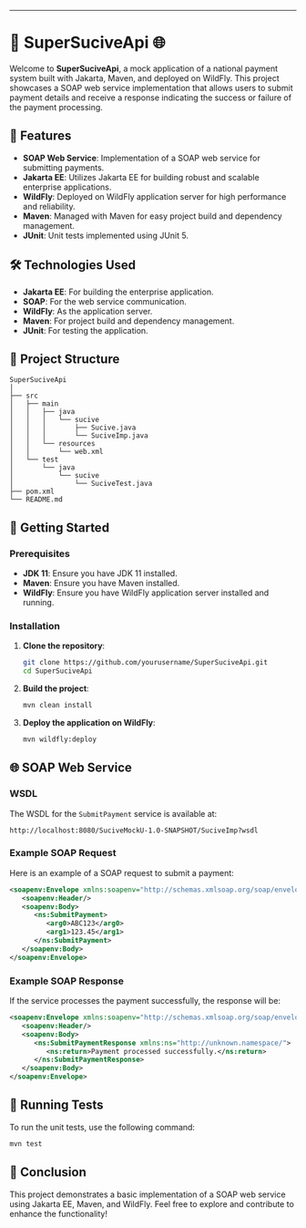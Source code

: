 
---

# 🚀 SuperSuciveApi 🌐

Welcome to **SuperSuciveApi**, a mock application of a national payment system built with Jakarta, Maven, and deployed on WildFly. This project showcases a SOAP web service implementation that allows users to submit payment details and receive a response indicating the success or failure of the payment processing.

## 🌟 Features

- **SOAP Web Service**: Implementation of a SOAP web service for submitting payments.
- **Jakarta EE**: Utilizes Jakarta EE for building robust and scalable enterprise applications.
- **WildFly**: Deployed on WildFly application server for high performance and reliability.
- **Maven**: Managed with Maven for easy project build and dependency management.
- **JUnit**: Unit tests implemented using JUnit 5.

## 🛠 Technologies Used

- **Jakarta EE**: For building the enterprise application.
- **SOAP**: For the web service communication.
- **WildFly**: As the application server.
- **Maven**: For project build and dependency management.
- **JUnit**: For testing the application.

## 📂 Project Structure

```
SuperSuciveApi
│
├── src
│   ├── main
│   │   ├── java
│   │   │   └── sucive
│   │   │       ├── Sucive.java
│   │   │       └── SuciveImp.java
│   │   └── resources
│   │       └── web.xml
│   └── test
│       └── java
│           └── sucive
│               └── SuciveTest.java
├── pom.xml
└── README.md
```

## 🚀 Getting Started

### Prerequisites

- **JDK 11**: Ensure you have JDK 11 installed.
- **Maven**: Ensure you have Maven installed.
- **WildFly**: Ensure you have WildFly application server installed and running.

### Installation

1. **Clone the repository**:

   ```sh
   git clone https://github.com/yourusername/SuperSuciveApi.git
   cd SuperSuciveApi
   ```

2. **Build the project**:

   ```sh
   mvn clean install
   ```

3. **Deploy the application on WildFly**:

   ```sh
   mvn wildfly:deploy
   ```

## 🌐 SOAP Web Service

### WSDL

The WSDL for the `SubmitPayment` service is available at:
```
http://localhost:8080/SuciveMockU-1.0-SNAPSHOT/SuciveImp?wsdl
```

### Example SOAP Request

Here is an example of a SOAP request to submit a payment:

```xml
<soapenv:Envelope xmlns:soapenv="http://schemas.xmlsoap.org/soap/envelope/" xmlns:ns="http://unknown.namespace/">
   <soapenv:Header/>
   <soapenv:Body>
      <ns:SubmitPayment>
         <arg0>ABC123</arg0>
         <arg1>123.45</arg1>
      </ns:SubmitPayment>
   </soapenv:Body>
</soapenv:Envelope>
```

### Example SOAP Response

If the service processes the payment successfully, the response will be:

```xml
<soapenv:Envelope xmlns:soapenv="http://schemas.xmlsoap.org/soap/envelope/">
   <soapenv:Header/>
   <soapenv:Body>
      <ns:SubmitPaymentResponse xmlns:ns="http://unknown.namespace/">
         <ns:return>Payment processed successfully.</ns:return>
      </ns:SubmitPaymentResponse>
   </soapenv:Body>
</soapenv:Envelope>
```

## 🧪 Running Tests

To run the unit tests, use the following command:

```sh
mvn test
```

## 🎉 Conclusion

This project demonstrates a basic implementation of a SOAP web service using Jakarta EE, Maven, and WildFly. Feel free to explore and contribute to enhance the functionality!
